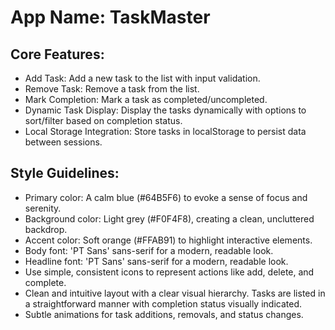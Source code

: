 # **App Name**: TaskMaster

## Core Features:

- Add Task: Add a new task to the list with input validation.
- Remove Task: Remove a task from the list.
- Mark Completion: Mark a task as completed/uncompleted.
- Dynamic Task Display: Display the tasks dynamically with options to sort/filter based on completion status.
- Local Storage Integration: Store tasks in localStorage to persist data between sessions.

## Style Guidelines:

- Primary color: A calm blue (#64B5F6) to evoke a sense of focus and serenity.
- Background color: Light grey (#F0F4F8), creating a clean, uncluttered backdrop.
- Accent color: Soft orange (#FFAB91) to highlight interactive elements.
- Body font: 'PT Sans' sans-serif for a modern, readable look.
- Headline font: 'PT Sans' sans-serif for a modern, readable look.
- Use simple, consistent icons to represent actions like add, delete, and complete.
- Clean and intuitive layout with a clear visual hierarchy. Tasks are listed in a straightforward manner with completion status visually indicated.
- Subtle animations for task additions, removals, and status changes.